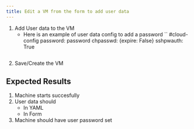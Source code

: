 ```yaml
---
title: Edit a VM from the form to add user data
---
```

1. Add User data to the VM
    - Here is an example of user data config to add a password
    ``
    #cloud-config
    password: password
    chpasswd: {expire: False}
    sshpwauth: True
    ```
1. Save/Create the VM

## Expected Results
1. Machine starts succesfully
1. User data should
    - In YAML
    - In Form
1. Machine should have user password set